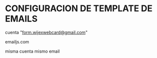 
# CONFIGURACION DE TEMPLATE DE EMAILS
 
cuenta "form.wijexwebcard@gmail.com"

emailjs.com 

misma cuenta mismo email